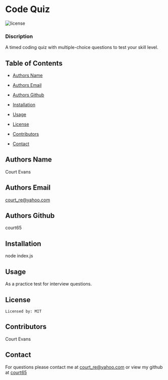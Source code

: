 
  # Code Quiz
  ![license](https://img.shields.io/badge/license-MIT-blue.svg)

  ### Discription
  A timed coding quiz with multiple-choice questions to test your skill level. 

  ## Table of Contents

  * [Authors Name](#authors-name)

  * [Authors Email](#authors-email)

  * [Authors Github](#authors-github)

  * [Installation](#installation)

  * [Usage](#usage)

  * [License](#license)

  * [Contributors](#contributors)

  * [Contact](#contact)


  ## Authors Name
  Court Evans

  ## Authors Email
  court_re@yahoo.com

  ## Authors Github
  court65

  ## Installation
  node index.js


  ## Usage
   As a practice test for interview questions.

   
## License 

    Licensed by: MIT 



  ## Contributors
   Court Evans

## Contact

For questions please contact me at court_re@yahoo.com
or view my github at [court65](https://github.com/court65/)
